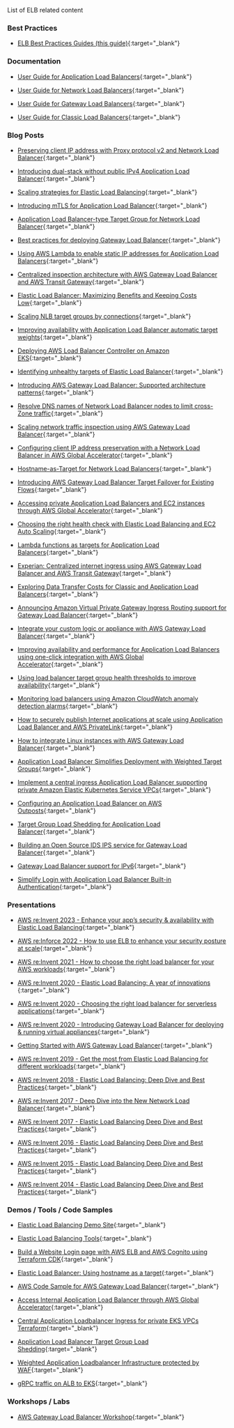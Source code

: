 List of ELB related content


### Best Practices

- [ELB Best Practices Guides (this guide)](https://aws.github.io/aws-elb-best-practices/){:target="_blank"}

### Documentation

- [User Guide for Application Load Balancers](https://docs.aws.amazon.com/elasticloadbalancing/latest/application/introduction.html){:target="_blank"}

- [User Guide for Network Load Balancers](https://docs.aws.amazon.com/elasticloadbalancing/latest/network/introduction.html){:target="_blank"}

- [User Guide for Gateway Load Balancers](https://docs.aws.amazon.com/elasticloadbalancing/latest/gateway/introduction.html){:target="_blank"}

- [User Guide for Classic Load Balancers](https://docs.aws.amazon.com/elasticloadbalancing/latest/classic/introduction.html){:target="_blank"}


### Blog Posts

- [Preserving client IP address with Proxy protocol v2 and Network Load Balancer](https://aws.amazon.com/blogs/networking-and-content-delivery/preserving-client-ip-address-with-proxy-protocol-v2-and-network-load-balancer/){:target="_blank"}

- [Introducing dual-stack without public IPv4 Application Load Balancer](https://aws.amazon.com/blogs/networking-and-content-delivery/introducing-dual-stack-without-public-ipv4-application-load-balancer/){:target="_blank"}

- [Scaling strategies for Elastic Load Balancing](https://aws.amazon.com/blogs/networking-and-content-delivery/scaling-strategies-for-elastic-load-balancing/){:target="_blank"}

- [Introducing mTLS for Application Load Balancer](https://aws.amazon.com/blogs/networking-and-content-delivery/introducing-mtls-for-application-load-balancer/){:target="_blank"}

- [Application Load Balancer-type Target Group for Network Load Balancer](https://aws.amazon.com/blogs/networking-and-content-delivery/application-load-balancer-type-target-group-for-network-load-balancer/){:target="_blank"}

- [Best practices for deploying Gateway Load Balancer](https://aws.amazon.com/blogs/networking-and-content-delivery/best-practices-for-deploying-gateway-load-balancer/){:target="_blank"}

- [Using AWS Lambda to enable static IP addresses for Application Load Balancers](https://aws.amazon.com/blogs/networking-and-content-delivery/using-aws-lambda-to-enable-static-ip-addresses-for-application-load-balancers/){:target="_blank"}

- [Centralized inspection architecture with AWS Gateway Load Balancer and AWS Transit Gateway](https://aws.amazon.com/blogs/networking-and-content-delivery/centralized-inspection-architecture-with-aws-gateway-load-balancer-and-aws-transit-gateway/){:target="_blank"}

- [Elastic Load Balancer: Maximizing Benefits and Keeping Costs Low](https://aws.amazon.com/blogs/networking-and-content-delivery/elb-maximizing-benefits-and-keeping-costs-low/){:target="_blank"}

- [Scaling NLB target groups by connections](https://aws.amazon.com/blogs/networking-and-content-delivery/scaling-nlb-target-groups-by-connections/){:target="_blank"}

- [Improving availability with Application Load Balancer automatic target weights](https://aws.amazon.com/blogs/networking-and-content-delivery/improving-availability-with-application-load-balancer-automatic-target-weights/){:target="_blank"}

- [Deploying AWS Load Balancer Controller on Amazon EKS](https://aws.amazon.com/blogs/networking-and-content-delivery/deploying-aws-load-balancer-controller-on-amazon-eks/){:target="_blank"}

- [Identifying unhealthy targets of Elastic Load Balancer](https://aws.amazon.com/blogs/networking-and-content-delivery/identifying-unhealthy-targets-of-elastic-load-balancer/){:target="_blank"}

- [Introducing AWS Gateway Load Balancer: Supported architecture patterns](https://aws.amazon.com/blogs/networking-and-content-delivery/introducing-aws-gateway-load-balancer-supported-architecture-patterns/){:target="_blank"}

- [Resolve DNS names of Network Load Balancer nodes to limit cross-Zone traffic](https://aws.amazon.com/blogs/networking-and-content-delivery/resolve-dns-names-of-network-load-balancer-nodes-to-limit-cross-zone-traffic/){:target="_blank"}

- [Scaling network traffic inspection using AWS Gateway Load Balancer](https://aws.amazon.com/blogs/networking-and-content-delivery/scaling-network-traffic-inspection-using-aws-gateway-load-balancer/){:target="_blank"}

- [Configuring client IP address preservation with a Network Load Balancer in AWS Global Accelerator](https://aws.amazon.com/blogs/networking-and-content-delivery/configuring-client-ip-address-preservation-with-a-network-load-balancer-in-aws-global-accelerator/){:target="_blank"}

- [Hostname-as-Target for Network Load Balancers](https://aws.amazon.com/blogs/networking-and-content-delivery/hostname-as-target-for-network-load-balancers/){:target="_blank"}

- [Introducing AWS Gateway Load Balancer Target Failover for Existing Flows](https://aws.amazon.com/blogs/networking-and-content-delivery/introducing-aws-gateway-load-balancer-target-failover-for-existing-flows/){:target="_blank"}

- [Accessing private Application Load Balancers and EC2 instances through AWS Global Accelerator](https://aws.amazon.com/blogs/networking-and-content-delivery/accessing-private-application-load-balancers-and-instances-through-aws-global-accelerator/){:target="_blank"}

- [Choosing the right health check with Elastic Load Balancing and EC2 Auto Scaling](https://aws.amazon.com/blogs/networking-and-content-delivery/choosing-the-right-health-check-with-elastic-load-balancing-and-ec2-auto-scaling/){:target="_blank"}

- [Lambda functions as targets for Application Load Balancers](https://aws.amazon.com/blogs/networking-and-content-delivery/lambda-functions-as-targets-for-application-load-balancers/){:target="_blank"}

- [Experian: Centralized internet ingress using AWS Gateway Load Balancer and AWS Transit Gateway](https://aws.amazon.com/blogs/networking-and-content-delivery/experian-centralized-internet-ingress-using-aws-gateway-load-balancer-and-aws-transit-gateway/){:target="_blank"}

- [Exploring Data Transfer Costs for Classic and Application Load Balancers](https://aws.amazon.com/blogs/networking-and-content-delivery/exploring-data-transfer-costs-for-classic-and-application-load-balancers/){:target="_blank"}

- [Announcing Amazon Virtual Private Gateway Ingress Routing support for Gateway Load Balancer](https://aws.amazon.com/blogs/networking-and-content-delivery/announcing-amazon-virtual-private-gateway-ingress-routing-support-for-gateway-load-balancer/){:target="_blank"}

- [Integrate your custom logic or appliance with AWS Gateway Load Balancer](https://aws.amazon.com/blogs/networking-and-content-delivery/integrate-your-custom-logic-or-appliance-with-aws-gateway-load-balancer/){:target="_blank"}

- [Improving availability and performance for Application Load Balancers using one-click integration with AWS Global Accelerator](https://aws.amazon.com/blogs/networking-and-content-delivery/improving-availability-and-performance-for-application-load-balancers-using-one-click-integration-with-aws-global-accelerator/){:target="_blank"}

- [Using load balancer target group health thresholds to improve availability](https://aws.amazon.com/blogs/networking-and-content-delivery/using-load-balancer-target-group-health-thresholds-to-improve-availability/){:target="_blank"}

- [Monitoring load balancers using Amazon CloudWatch anomaly detection alarms](https://aws.amazon.com/blogs/networking-and-content-delivery/monitoring-load-balancers-using-amazon-cloudwatch-anomaly-detection-alarms/){:target="_blank"}

- [How to securely publish Internet applications at scale using Application Load Balancer and AWS PrivateLink](https://aws.amazon.com/blogs/networking-and-content-delivery/how-to-securely-publish-internet-applications-at-scale-using-application-load-balancer-and-aws-privatelink/){:target="_blank"}

- [How to integrate Linux instances with AWS Gateway Load Balancer](https://aws.amazon.com/blogs/networking-and-content-delivery/how-to-integrate-linux-instances-with-aws-gateway-load-balancer/){:target="_blank"}

- [Application Load Balancer Simplifies Deployment with Weighted Target Groups](https://aws.amazon.com/blogs/aws/new-application-load-balancer-simplifies-deployment-with-weighted-target-groups/){:target="_blank"}

- [Implement a central ingress Application Load Balancer supporting private Amazon Elastic Kubernetes Service VPCs](https://aws.amazon.com/blogs/networking-and-content-delivery/implement-a-central-ingress-application-load-balancer-supporting-private-amazon-elastic-kubernetes-service-vpcs/){:target="_blank"}

- [Configuring an Application Load Balancer on AWS Outposts](https://aws.amazon.com/blogs/networking-and-content-delivery/configuring-an-application-load-balancer-on-aws-outposts/){:target="_blank"}

- [Target Group Load Shedding for Application Load Balancer](https://aws.amazon.com/blogs/networking-and-content-delivery/target-group-load-shedding-for-application-load-balancer/){:target="_blank"}

- [Building an Open Source IDS IPS service for Gateway Load Balancer](https://aws.amazon.com/blogs/networking-and-content-delivery/building-an-open-source-ids-ips-service-for-gateway-load-balancer/){:target="_blank"}

- [Gateway Load Balancer support for IPv6](https://aws.amazon.com/blogs/networking-and-content-delivery/new-gateway-load-balancer-support-for-ipv6/){:target="_blank"}

- [Simplify Login with Application Load Balancer Built-in Authentication](https://aws.amazon.com/blogs/aws/built-in-authentication-in-alb/){:target="_blank"}

### Presentations

- [AWS re:Invent 2023 - Enhance your app’s security & availability with Elastic Load Balancing](https://www.youtube.com/watch?v=6iO6wtDOKGM){:target="_blank"}

- [AWS re:Inforce 2022 - How to use ELB to enhance your security posture at scale](https://www.youtube.com/watch?v=YhNc5VSzOGQ){:target="_blank"}

- [AWS re:Invent 2021 - How to choose the right load balancer for your AWS workloads](https://www.youtube.com/watch?v=p0YZBF03r5A){:target="_blank"}

- [AWS re:Invent 2020 - Elastic Load Balancing: A year of innovations ](https://www.youtube.com/watch?v=cntxaahxtfM){:target="_blank"}

- [AWS re:Invent 2020 - Choosing the right load balancer for serverless applications](https://www.youtube.com/watch?v=mjabA8aQjks){:target="_blank"}

- [AWS re:Invent 2020 - Introducing Gateway Load Balancer for deploying & running virtual appliances](https://www.youtube.com/watch?v=-j2smz_VCH4){:target="_blank"}

- [Getting Started with AWS Gateway Load Balancer](https://www.youtube.com/watch?v=f4DduW2M5WI){:target="_blank"}

- [AWS re:Invent 2019 - Get the most from Elastic Load Balancing for different workloads](https://www.youtube.com/watch?v=HKh54BkaOK0){:target="_blank"}

- [AWS re:Invent 2018 - Elastic Load Balancing: Deep Dive and Best Practices](https://www.youtube.com/watch?v=VIgAT7vjol8){:target="_blank"}

- [AWS re:Invent 2017 - Deep Dive into the New Network Load Balancer](https://www.youtube.com/watch?v=z0FBGIT1Ub4){:target="_blank"}

- [AWS re:Invent 2017 - Elastic Load Balancing Deep Dive and Best Practices](https://www.youtube.com/watch?v=9TwkMMogojY){:target="_blank"}

- [AWS re:Invent 2016 - Elastic Load Balancing Deep Dive and Best Practices](https://www.youtube.com/watch?v=qy7zNaDTYGQ){:target="_blank"}

- [AWS re:Invent 2015 - Elastic Load Balancing Deep Dive and Best Practices](https://www.youtube.com/watch?v=91TAx4fmcxk){:target="_blank"}

- [AWS re:Invent 2014 - Elastic Load Balancing Deep Dive and Best Practices](https://www.youtube.com/watch?v=K-YFw9-_NPE){:target="_blank"}


### Demos / Tools / Code Samples

- [Elastic Load Balancing Demo Site](https://exampleloadbalancer.com/){:target="_blank"}

- [Elastic Load Balancing Tools](https://github.com/aws/elastic-load-balancing-tools){:target="_blank"}

- [Build a Website Login page with AWS ELB and AWS Cognito using Terraform CDK](https://github.com/aws-samples/cdktf-aws-elb-cognito-auth){:target="_blank"}

- [Elastic Load Balancer: Using hostname as a target](https://github.com/aws-samples/hostname-as-target-for-elastic-load-balancer){:target="_blank"}

- [AWS Code Sample for AWS Gateway Load Balancer](https://github.com/aws-samples/aws-gateway-load-balancer-code-samples){:target="_blank"}

- [Access Internal Application Load Balancer through AWS Global Accelerator](https://github.com/aws-samples/access-internal-alb-through-aws-global-accelerator){:target="_blank"}

- [Central Application Loadbalancer Ingress for private EKS VPCs Terraform](https://github.com/aws-samples/aws-central-alb-ingress-for-private-eks-terraform){:target="_blank"}

- [Application Load Balancer Target Group Load Shedding](https://github.com/aws-samples/aws-alb-target-group-load-shedding){:target="_blank"}

- [Weighted Application Loadbalancer Infrastructure protected by WAF](https://github.com/aws-samples/aws-route53-weighted-alb-waf){:target="_blank"}

- [gRPC traffic on ALB to EKS](https://github.com/aws-samples/grpc-traffic-on-alb-to-eks){:target="_blank"}


### Workshops / Labs

- [AWS Gateway Load Balancer Workshop](https://catalog.workshops.aws/gwlb-networking){:target="_blank"}
